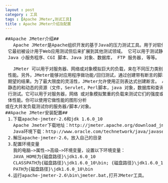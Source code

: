 ```yaml
---
layout : post
category : 工具
tags : [Apache JMeter,测试工具]
title : Apache JMeter介绍及配置
---
```


<pre>
##Apache JMeter介绍##
   Apache JMeter是Apache组织开发的基于Java的压力测试工具。用于对软件做压力测试，
 它最初被设计用于Web应用测试但后来扩展到其他测试领域。 它可以用于测试静态和动态资源例如静态文件、
 Java 小服务程序、CGI 脚本、Java 对象、数据库， FTP 服务器, 等等。

   JMeter 可以用于对服务器、网络或对象模拟巨大的负载，来在不同压力类别下测试它们的强度和分析整体
 性能。另外，JMeter能够对应用程序做功能/回归测试，通过创建带有断言的脚本来验证你的程序返回了你
 期望的结果。为了最大限度的灵活性，JMeter允许使用正则表达式创建断言。 Apache jmeter 可以用于对
 静态的和动态的资源（文件，Servlet，Perl脚本，java 对象，数据库和查询，FTP服务器等等）的性能进
 行测试。它可以用于对服务器，网络 或对象模拟繁重的负载来测试它们的强度或分析不同压力类型下的整
 体性能。你可以使用它做性能的图形分析
或在大并发负载测试你的服务器/脚本/对象。
##Apache JMeter安装配置##
 1.下载apache-jmeter-2.6和jdk 1.6.0_10
   Apache Jmeter下载地址：http://jmeter.apache.org/download_jmeter.cgi 
   Java环境下载：http://www.oracle.com/technetwork/java/javase/downloads/index.html
 2.解压apache-jmeter-2.6，放入自己的目录
 3.配置环境变量
   我的电脑—>属性—>高级—>环境变量，设置以下环境变量：
   JAVA_HOME为{磁盘路径}\jdk1.6.0_10
   CLASSPATH为{磁盘路径}\jdk1.6.0_10\bin; {磁盘路径}\jdk1.6.0_10\lib\dt.jar;{磁盘路径}\jdk1.6.0_10\lib\tools.jar;
   PATH为{磁盘路径}\jdk1.6.0_10\bin
 4.运行apache-jmeter-2.6\bin\jmeter.bat,打开JMeter工具。
</pre>
